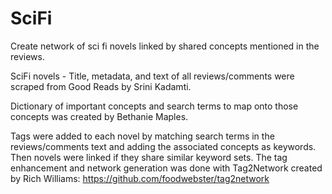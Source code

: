 # SciFi
Create network of sci fi novels linked by shared concepts mentioned in the reviews.  

SciFi novels - Title, metadata, and text of all reviews/comments were scraped from Good Reads by Srini Kadamti.

Dictionary of important concepts and search terms to map onto those concepts was created by Bethanie Maples.

Tags were added to each novel by matching search terms in the reviews/comments text and adding the associated concepts as keywords. Then novels were linked if they share similar keyword sets. The tag enhancement and network generation was done with Tag2Network created by Rich Williams: https://github.com/foodwebster/tag2network
